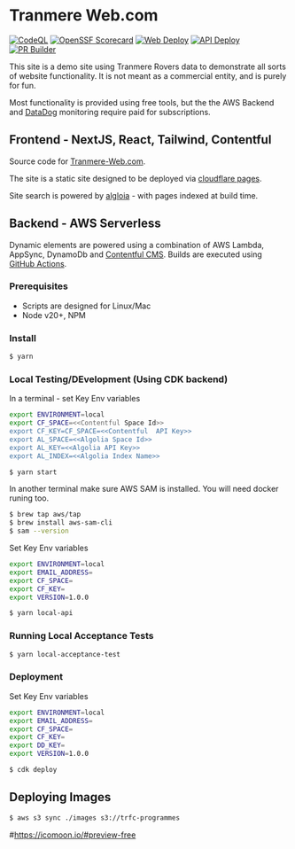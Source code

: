 # Tranmere Web.com
[![CodeQL](https://github.com/chrisowen491/tranmere-web/actions/workflows/codeql-analysis.yml/badge.svg)](https://github.com/chrisowen491/tranmere-web/actions/workflows/codeql-analysis.yml)
[![OpenSSF Scorecard](https://api.scorecard.dev/projects/github.com/chrisowen491/tranmere-web/badge)](https://scorecard.dev/viewer/?uri=github.com/chrisowen491/tranmere-web)
[![Web Deploy](https://github.com/chrisowen491/tranmere-web/actions/workflows/web.yml/badge.svg)](https://github.com/chrisowen491/tranmere-web/actions/workflows/web.yml)
[![API Deploy](https://github.com/chrisowen491/tranmere-web/actions/workflows/api.yml/badge.svg)](https://github.com/chrisowen491/tranmere-web/actions/workflows/api.yml)
[![PR Builder](https://github.com/chrisowen491/tranmere-web/actions/workflows/pullrequest.yml/badge.svg)](https://github.com/chrisowen491/tranmere-web/actions/workflows/pullrequest.yml)


This site is a demo site using Tranmere Rovers data to demonstrate all sorts of website functionality. It is not meant as a commercial entity, and is purely for fun. 

Most functionality is provided using free tools, but the the AWS Backend and [DataDog](https://www.datadoghq.com/) monitoring require paid for subscriptions.

## Frontend - NextJS, React, Tailwind, Contentful
Source code for [Tranmere-Web.com](https://www.tranmere-web.com). 

The site is a static site designed to be deployed via [cloudflare pages](https://pages.cloudflare.com/).

Site search is powered by [algloia](https://www.algolia.com/) - with pages indexed at build time.

## Backend - AWS Serverless

Dynamic elements are powered using a combination of AWS Lambda, AppSync, DynamoDb and [Contentful CMS](https://www.contentful.com/). Builds are executed using [GitHub Actions](https://github.com/features/actions).

### Prerequisites

 * Scripts are designed for Linux/Mac
 * Node v20+, NPM

### Install

```bash
$ yarn
```

### Local Testing/DEvelopment (Using CDK backend)


In a terminal - set Key Env variables

```bash
export ENVIRONMENT=local
export CF_SPACE=<<Contentful Space Id>>
export CF_KEY=CF_SPACE=<<Contentful  API Key>>
export AL_SPACE=<<Algolia Space Id>>
export AL_KEY=<<Algolia API Key>>
export AL_INDEX=<<Algolia Index Name>>
```


```bash
$ yarn start
```

In another terminal make sure AWS SAM is installed. You will need docker runing too.

```bash
$ brew tap aws/tap
$ brew install aws-sam-cli
$ sam --version
```
Set Key Env variables

```bash
export ENVIRONMENT=local
export EMAIL_ADDRESS=
export CF_SPACE=
export CF_KEY=
export VERSION=1.0.0
```


```bash
$ yarn local-api
```

### Running Local Acceptance Tests 

```bash
$ yarn local-acceptance-test
```

### Deployment

Set Key Env variables

```bash
export ENVIRONMENT=local
export EMAIL_ADDRESS=
export CF_SPACE=
export CF_KEY=
export DD_KEY=
export VERSION=1.0.0
```

```bash
$ cdk deploy
```


## Deploying Images

```bash
$ aws s3 sync ./images s3://trfc-programmes
```

#https://icomoon.io/#preview-free